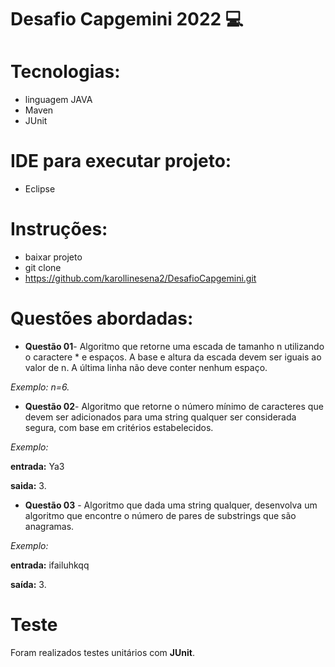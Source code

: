 # Desafio Capgemini 2022 :computer:


# Tecnologias:
- linguagem JAVA
- Maven
- JUnit

# IDE para executar projeto: 
- Eclipse 

# Instruções: 
- baixar projeto
- git clone  
- https://github.com/karollinesena2/DesafioCapgemini.git

 # Questões abordadas: 
 
* **Questão 01**-	Algoritmo que retorne uma escada de tamanho n utilizando o caractere * e espaços. A base e altura da escada devem ser iguais ao valor de n. A última linha não deve conter nenhum espaço. 

*Exemplo:	n=6.*


* **Questão 02**-	Algoritmo que retorne o número mínimo de caracteres que devem ser adicionados para uma string qualquer ser considerada segura, com base em critérios estabelecidos.	

*Exemplo:*

**entrada:** Ya3

**saida:** 3.


* **Questão 03** -	Algoritmo que dada uma string qualquer, desenvolva um algoritmo que encontre o número de pares de substrings que são anagramas.

*Exemplo:*

**entrada:** ifailuhkqq	

**saída:** 3.





# Teste

Foram realizados testes unitários com **JUnit**.
